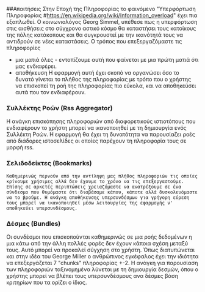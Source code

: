 ##Απαιτήσεις
 Στην Εποχή της Πληροφορίας το φαινόμενο "Υπερφόρτωση Πληροφορίας #https://en.wikipedia.org/wiki/Information_overload" έχει πια εξαπλωθεί. Ο κοινωνιολόγος Georg Simmel, υπέθεσε πως η υπερφόρτωση στις αισθήσεις στο σύγχρονο αστικό κόσμο θα καταστήσει τους κατοίκους της πόλης κατάκοπους και θα συγκρουστεί με την ικανότητά τους να αντιδρούν σε νέες καταστάσεις.
 Ο τρόπος που επεξεργαζόμαστε τις πληροφορίες
 - μια ματιά όλες - εντοπίζουμε αυτή που φαίνεται με μια πρώτη ματιά ότι μας ενδιαφέρει.
 - αποθήκευση
 Η εφαρμογή αυτή έχει σκοπό να οργανώσει όσο το δυνατό γίνεται το πλήθος της πληροφορίας με τρόπο που ο χρήστης να επισκοπεί τη ροή της πληροφορίας πιο εύκολα, και να αποθηκεύσει αυτά που τον ενδιαφέρουν.
 
### Συλλέκτης Ροών (Rss Aggregator)
Η ανάγκη επισκόπησης πληροφοριών από διαφορετικούς ιστιοτόπους που ενδιαφέρουν το χρήστη μπορεί να ικανοποιηθεί με τη δημιουργία ενός Συλλέκτη Ροών. Η εφαρμογή  θα έχει τη δυνατότητα να παρουσίαζει ροές από διάδορες ιστοσελίδες οι οποίες παρέχουν τη πληροφορία τους σε μορφή rss.

### Σελιδοδείκτες (Bookmarks)
    Καθημερινώς περνούν από την αντίληψη μας πλήθος πληροφοριών τις οποίες κρίνουμε χρήσιμες αλλά δεν έχουμε το χρόνο να τις επεξεργαστούμε. Επίσης σε αρκετές περιπτώσεις χρειαζόμαστε να ανατρέξουμε σε ένα σύνδεσμο που θυμόμαστε ότι διαβάσαμε κάπου, κάποτε αλλά δυσκολευόμαστε να το βρούμε. Η ανάγκη αποθήκευσης υπερσυνδέσμων για γρήγορη εύρεση τους μπορεί να ικανοποιηθεί μέσω λειτουργίας της εφαρμογής ν' αποθηκεύει υπερσυνδέσμους.

### Δέσμες (Bundles)
   Οι συνδέσμοι που επισκοπούνται καθημερινώς σε μια ροής δεδομένων η μια κάτω από την άλλη πολλές φορές δεν έχουν κάποια σχέση μεταξύ τους. Αυτό μπορεί να προκαλεί σύγχηση στο χρήστη. Όπως διατυπώνεται και στην ιδέα του George Miller ο ανθρώπινος εγκέφαλος έχει την ιδιότητα να επεξεργάζεται 7 "chunks" πληροφορίας +-2. Η ανάγκη για παρουσίαση των πληροφοριών ταξινομημένα λύνεται με τη δημιουργία δεσμών, όπου ο χρήστης μπορεί να βλέπει τους υπερσυνδέσμους ανα δέσμες βάση κριτηρίων που τα ορίζει ο ίδιος.

